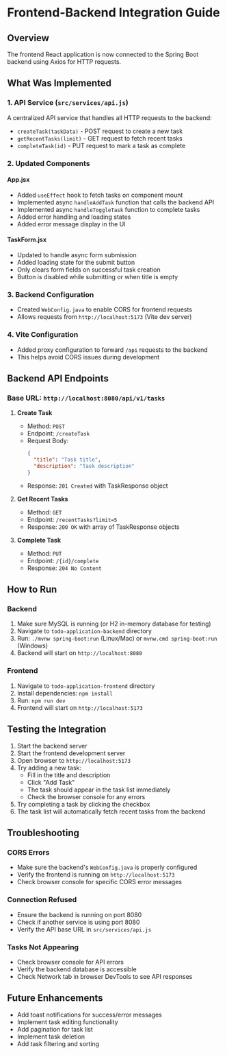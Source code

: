  # Frontend-Backend Integration Guide

## Overview
The frontend React application is now connected to the Spring Boot backend using Axios for HTTP requests.

## What Was Implemented

### 1. API Service (`src/services/api.js`)
A centralized API service that handles all HTTP requests to the backend:
- `createTask(taskData)` - POST request to create a new task
- `getRecentTasks(limit)` - GET request to fetch recent tasks
- `completeTask(id)` - PUT request to mark a task as complete

### 2. Updated Components

#### App.jsx
- Added `useEffect` hook to fetch tasks on component mount
- Implemented async `handleAddTask` function that calls the backend API
- Implemented async `handleToggleTask` function to complete tasks
- Added error handling and loading states
- Added error message display in the UI

#### TaskForm.jsx
- Updated to handle async form submission
- Added loading state for the submit button
- Only clears form fields on successful task creation
- Button is disabled while submitting or when title is empty

### 3. Backend Configuration
- Created `WebConfig.java` to enable CORS for frontend requests
- Allows requests from `http://localhost:5173` (Vite dev server)

### 4. Vite Configuration
- Added proxy configuration to forward `/api` requests to the backend
- This helps avoid CORS issues during development

## Backend API Endpoints

### Base URL: `http://localhost:8080/api/v1/tasks`

1. **Create Task**
   - Method: `POST`
   - Endpoint: `/createTask`
   - Request Body:
     ```json
     {
       "title": "Task title",
       "description": "Task description"
     }
     ```
   - Response: `201 Created` with TaskResponse object

2. **Get Recent Tasks**
   - Method: `GET`
   - Endpoint: `/recentTasks?limit=5`
   - Response: `200 OK` with array of TaskResponse objects

3. **Complete Task**
   - Method: `PUT`
   - Endpoint: `/{id}/complete`
   - Response: `204 No Content`

## How to Run

### Backend
1. Make sure MySQL is running (or H2 in-memory database for testing)
2. Navigate to `todo-application-backend` directory
3. Run: `./mvnw spring-boot:run` (Linux/Mac) or `mvnw.cmd spring-boot:run` (Windows)
4. Backend will start on `http://localhost:8080`

### Frontend
1. Navigate to `todo-application-frontend` directory
2. Install dependencies: `npm install`
3. Run: `npm run dev`
4. Frontend will start on `http://localhost:5173`

## Testing the Integration

1. Start the backend server
2. Start the frontend development server
3. Open browser to `http://localhost:5173`
4. Try adding a new task:
   - Fill in the title and description
   - Click "Add Task"
   - The task should appear in the task list immediately
   - Check the browser console for any errors
5. Try completing a task by clicking the checkbox
6. The task list will automatically fetch recent tasks from the backend

## Troubleshooting

### CORS Errors
- Make sure the backend's `WebConfig.java` is properly configured
- Verify the frontend is running on `http://localhost:5173`
- Check browser console for specific CORS error messages

### Connection Refused
- Ensure the backend is running on port 8080
- Check if another service is using port 8080
- Verify the API base URL in `src/services/api.js`

### Tasks Not Appearing
- Check browser console for API errors
- Verify the backend database is accessible
- Check Network tab in browser DevTools to see API responses

## Future Enhancements
- Add toast notifications for success/error messages
- Implement task editing functionality
- Add pagination for task list
- Implement task deletion
- Add task filtering and sorting


